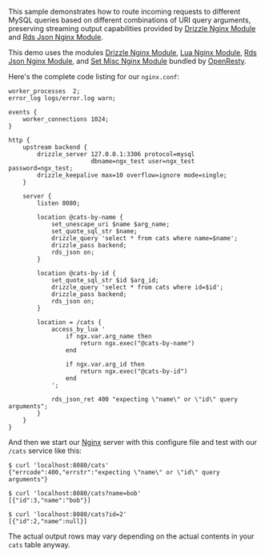 <!---
    @title         Routing My SQLQueries Based On URIArgs
    @creator       Yichun Zhang
    @created       2011-11-16 04:06 GMT
    @modifier      Yichun Zhang
    @modifier_link yichun-zhang
    @modified      2011-11-16 04:22 GMT
    @changes       9
--->

This sample demonstrates how to route incoming requests to different MySQL queries based on different combinations of URI query arguments, preserving streaming output capabilities provided by [Drizzle Nginx Module](drizzle-nginx-module.html) and [Rds Json Nginx Module](rds-json-nginx-module.html).

This demo uses the modules [Drizzle Nginx Module](drizzle-nginx-module.html), [Lua Nginx Module](lua-nginx-module.html), [Rds Json Nginx Module](rds-json-nginx-module.html), and [Set Misc Nginx Module](set-misc-nginx-module.html) bundled by [OpenResty](openresty.html).

Here's the complete code listing for our `nginx.conf`:


```
worker_processes  2;
error_log logs/error.log warn;

events {
    worker_connections 1024;
}

http {
    upstream backend {
        drizzle_server 127.0.0.1:3306 protocol=mysql
                       dbname=ngx_test user=ngx_test password=ngx_test;
        drizzle_keepalive max=10 overflow=ignore mode=single;
    }

    server {
        listen 8080;

        location @cats-by-name {
            set_unescape_uri $name $arg_name;
            set_quote_sql_str $name;
            drizzle_query 'select * from cats where name=$name';
            drizzle_pass backend;
            rds_json on;
        }

        location @cats-by-id {
            set_quote_sql_str $id $arg_id;
            drizzle_query 'select * from cats where id=$id';
            drizzle_pass backend;
            rds_json on;
        }

        location = /cats {
            access_by_lua '
                if ngx.var.arg_name then
                    return ngx.exec("@cats-by-name")
                end

                if ngx.var.arg_id then
                    return ngx.exec("@cats-by-id")
                end
            ';

            rds_json_ret 400 "expecting \"name\" or \"id\" query arguments";
        }
    }
}
```


And then we start our [Nginx](nginx.html) server with this configure file and test with our `/cats` service like this:

```
$ curl 'localhost:8080/cats'
{"errcode":400,"errstr":"expecting \"name\" or \"id\" query arguments"}

$ curl 'localhost:8080/cats?name=bob'
[{"id":3,"name":"bob"}]

$ curl 'localhost:8080/cats?id=2'
[{"id":2,"name":null}]
```

The actual output rows may vary depending on the actual contents in your `cats` table anyway.
